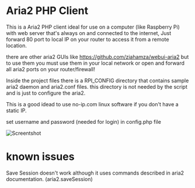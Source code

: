 # Aria2 PHP Client

This is a Aria2 PHP client ideal for use on a computer (like Raspberry Pi) with web server that's always on and connected to the internet, Just forward 80 port to local IP on your router to access it from a remote location.

there are other aria2 GUIs like https://github.com/ziahamza/webui-aria2 but to use them you must use them in your local network or open and forward all aria2 ports on your router/firewall! 

Inside the project files there is a RPI_CONFIG directory that contains sample aria2 daemon and aria2.conf files. this directory is not needed by the script and is just to configure the aria2.

This is a good idead to use no-ip.com linux software if you don't have a static IP.

set username and password (needed for login) in config.php file

![Screentshot](https://raw.githubusercontent.com/yasharrashedi/aria2php/master/screenshot.png "Screentshot")



known issues
===============================================
Save Session doesn't work although it uses commands described in aria2 documentation. (aria2.saveSession)
